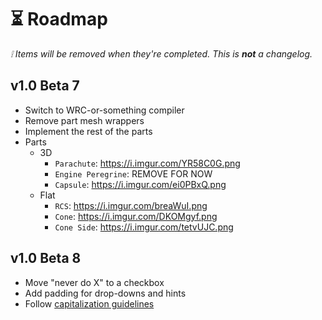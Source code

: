 # ⏳ Roadmap

_❕ Items will be removed when they're completed. This is **not** a changelog._

## v1.0 Beta 7

- Switch to WRC-or-something compiler
- Remove part mesh wrappers
- Implement the rest of the parts
- Parts
  - 3D
    - `Parachute`: https://i.imgur.com/YR58C0G.png
    - `Engine Peregrine`: REMOVE FOR NOW
    - `Capsule`: https://i.imgur.com/ei0PBxQ.png
  - Flat
    - `RCS`: https://i.imgur.com/breaWuI.png
    - `Cone`: https://i.imgur.com/DKOMgyf.png
    - `Cone Side`: https://i.imgur.com/tetvUJC.png

## v1.0 Beta 8

- Move "never do X" to a checkbox
- Add padding for drop-downs and hints
- Follow [capitalization guidelines](https://learn.microsoft.com/en-us/style-guide/capitalization)
